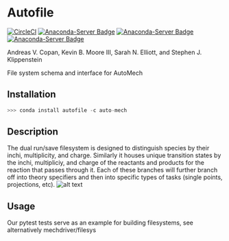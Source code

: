 # Autofile
[//]: # (Badges)
[![CircleCI](https://circleci.com/gh/snelliott/autofile/tree/dev.svg?style=shield)](https://circleci.com/gh/snelliott/autofile/tree/dev)
[![Anaconda-Server Badge](https://anaconda.org/auto-mech/autofile/badges/version.svg)](https://anaconda.org/auto-mech/autofile)
[![Anaconda-Server Badge](https://anaconda.org/auto-mech/autofile/badges/platforms.svg)](https://anaconda.org/auto-mech/autofile)
[![Anaconda-Server Badge](https://anaconda.org/auto-mech/autofile/badges/installer/conda.svg)](https://conda.anaconda.org/auto-mech/autofile)

Andreas V. Copan, Kevin B. Moore III, Sarah N. Elliott, and Stephen J. Klippenstein

File system schema and interface for AutoMech

## Installation
```python
>>> conda install autofile -c auto-mech
```

## Description
The dual run/save filesystem is designed to distinguish species by their inchi, multiplicity, and charge. Similarly it houses unique transition states by the inchi, multipliciy, and charge of the reactants and products for the reaction that passes through it.  Each of these branches will further branch off into theory specifiers and then into specific types of tasks (single points, projections, etc). 
![alt text](https://github.com/snelliott/autofile/blob/dev/docs/autofile.png?raw=true)

## Usage
Our pytest tests serve as an example for building filesystems, see alternatively mechdriver/filesys

